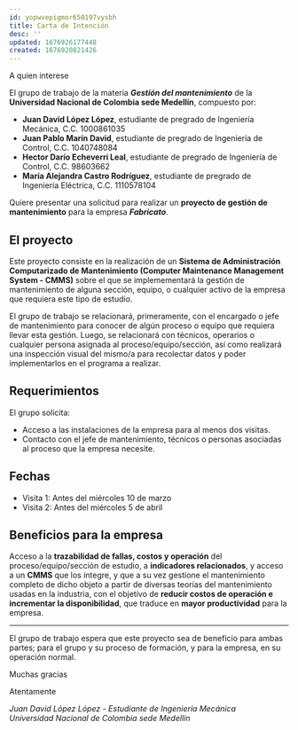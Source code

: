 ```yaml
---
id: yopwvepigmor650197vysbh
title: Carta de Intención
desc: ''
updated: 1676926177448
created: 1676920821426
---
```


A quien interese

El grupo de trabajo de la materia **_Gestión del mantenimiento_** de la **Universidad Nacional de Colombia sede Medellín**, compuesto por:

- **Juan David López López**, estudiante de pregrado de Ingeniería Mecánica, C.C. 1000861035
- **Juan Pablo Marín David**, estudiante de pregrado de Ingeniería de Control, C.C. 1040748084
- **Hector Darío Echeverri Leal**, estudiante de pregrado de Ingeniería de Control, C.C. 98603662
- **María Alejandra Castro Rodríguez**, estudiante de pregrado de Ingeniería Eléctrica, C.C. 1110578104

Quiere presentar una solicitud para realizar un **proyecto de gestión de mantenimiento** para la empresa **_Fabricato_**.

## El proyecto

Este proyecto consiste en la realización de un **Sistema de Administración Computarizado de Mantenimiento (Computer Maintenance Management System - CMMS)** sobre el que se implemementará la gestión de mantenimiento de alguna sección, equipo, o cualquier activo de la empresa que requiera este tipo de estudio.

El grupo de trabajo se relacionará, primeramente, con el encargado o jefe de mantenimiento para conocer de algún proceso o equipo que requiera llevar esta gestión. Luego, se relacionará con técnicos, operarios o cualquier persona asignada al proceso/equipo/sección, así como realizará una inspección visual del mismo/a para recolectar datos y poder implementarlos en el programa a realizar.

## Requerimientos

El grupo solicita:
- Acceso a las instalaciones de la empresa para al menos dos visitas.
- Contacto con el jefe de mantenimiento, técnicos o personas asociadas al proceso que la empresa necesite.

## Fechas

- Visita 1: Antes del miércoles 10 de marzo
- Visita 2: Antes del miércoles 5 de abril

## Beneficios para la empresa

Acceso a la **trazabilidad de fallas, costos y operación** del proceso/equipo/sección de estudio, a **indicadores relacionados**, y acceso a un **CMMS** que los integre, y que a su vez gestione el mantenimiento completo de dicho objeto a partir de diversas teorías del mantenimiento usadas en la industria, con el objetivo de **reducir costos de operación e incrementar la disponibilidad**, que traduce en **mayor productividad** para la empresa.

---

El grupo de trabajo espera que este proyecto sea de beneficio para ambas partes; para el grupo y su proceso de formación, y para la empresa, en su operación normal.

Muchas gracias

Atentamente

_Juan David López López - Estudiante de Ingeniería Mecánica_  
_Universidad Nacional de Colombia sede Medellín_